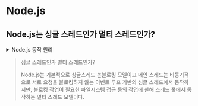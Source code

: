 # Node.js

## Node.js는 싱글 스레드인가 멀티 스레드인가?

<details>
  <summary>Node.js 동작 원리</summary> 
Node.js는 확장성 있는 네트워크 애플리케이션 개발에 사용되는 SW 플랫폼이다. 기본적으로 `Non-blocking I/O`와 `단일 스레드 이벤트 루프 기반의 비동기Asynchronous 방식`를 통한 높은 처리 성능을 가지고 있다.

blocking은 하나의 스레드가 하나의 요청만을 수행하여 다른 요청을 함께 수행할 수 없다. 이전의 요청을 블로킹하고 있기 때문이다. 멀티스레드에서는 요청 수 만큼 스레드를 매칭하여 수행하는데 효율적인 측면에서 단점이 크다. Node.js는 `싱글스레드 논블로킹 모델`로 하나의 스레드에서 동작하지만 비동기 I/O 작업으로 `서로 요청을 블로킹하지 않는다`.

하나의 스레드가 request를 받으면 다음 처리에 요청을 보내고 다른 작업을 처리하다가 먼저 요청한 작업이 끝나면 이벤트를 받아서 응답을 보낸다. 동시 request가 오더라도 처리가 완료될때까지 기다리지 않아도 되기 때문에 서버 부하가 적다.

하지만 콜백을 통해 여러 비동기 함수를 실행하면 이벤트 루프에 부담을 주어 성능이 줄어든다. 

따라서 Networking 관련 작업 등 메인 스레드가 작업하는 기본 작업 외 `블로킹 작업들`인 `파일 시스템`에 접근하거나 해싱 등의 작업으로 추가 스레드가 필요하면 새로운 스레드를 생성하는 `멀티 스레드Multi-thread 프로세스`이기도 하다. 노드에서 멀티 스레딩이 가능한 것은 JS 코드의 일정 부분이 C++에 기반하기 때문이다. 미리 생성되어 비어있는 `스레드 풀Thread Pool`에서 작동한다. 기본값은 4개이다.

  </details>

> 싱글 스레드인가 멀티 스레드인가?
>
> Node.js는 기본적으로 싱글스레드 논블로킹 모델이고 메인 스레드는 비동기적으로 서로 요청을 블로킹하지 않는 이벤트 루프 기반의 싱글 스레드에서 동작하지만, 블로킹 작업이 필요한 파일시스템 접근 등의 작업에 한해 스레드 풀에서 동작하는 멀티 스레드 모델이다.